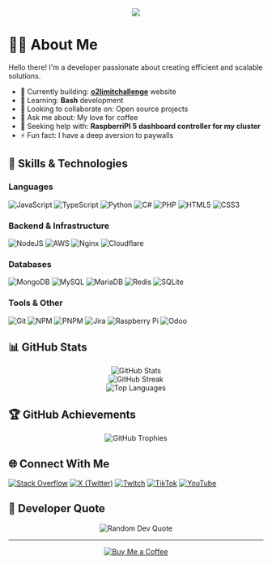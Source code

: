 <p align="center">
  <a href="https://github.com/NNKtv28">
    <img src="https://readme-typing-svg.herokuapp.com?font=Fira+Code&size=30&duration=1000&pause=1000&center=true&vCenter=true&width=520&lines=Web+Developer;Backend+Specialist;Open+Source+Contributor;Mobile+Developer">
  </a>
</p>

# 👨‍💻 About Me

Hello there! I'm a developer passionate about creating efficient and scalable solutions.

- 🔭 Currently building: **[o2limitchallenge](https://o2limitchallenge.duckdns.org)** website
- 🌱 Learning: **Bash** development
- 👯 Looking to collaborate on: Open source projects
- 💬 Ask me about: My love for coffee
- 🤝 Seeking help with: **RaspberriPI 5 dashboard controller for my cluster**
- ⚡ Fun fact: I have a deep aversion to paywalls

## 🔧 Skills & Technologies

### Languages
![JavaScript](https://img.shields.io/badge/javascript-%23323330.svg?style=for-the-badge&logo=javascript&logoColor=%23F7DF1E)
![TypeScript](https://img.shields.io/badge/typescript-%23007ACC.svg?style=for-the-badge&logo=typescript&logoColor=white)
![Python](https://img.shields.io/badge/python-3670A0?style=for-the-badge&logo=python&logoColor=ffdd54)
![C#](https://img.shields.io/badge/c%23-%23239120.svg?style=for-the-badge&logo=csharp&logoColor=white)
![PHP](https://img.shields.io/badge/php-%23777BB4.svg?style=for-the-badge&logo=php&logoColor=white)
![HTML5](https://img.shields.io/badge/html5-%23E34F26.svg?style=for-the-badge&logo=html5&logoColor=white)
![CSS3](https://img.shields.io/badge/css3-%231572B6.svg?style=for-the-badge&logo=css3&logoColor=white)

### Backend & Infrastructure
![NodeJS](https://img.shields.io/badge/node.js-6DA55F?style=for-the-badge&logo=node.js&logoColor=white)
![AWS](https://img.shields.io/badge/AWS-%23FF9900.svg?style=for-the-badge&logo=amazon-aws&logoColor=white)
![Nginx](https://img.shields.io/badge/nginx-%23009639.svg?style=for-the-badge&logo=nginx&logoColor=white)
![Cloudflare](https://img.shields.io/badge/Cloudflare-F38020?style=for-the-badge&logo=Cloudflare&logoColor=white)

### Databases
![MongoDB](https://img.shields.io/badge/MongoDB-%234ea94b.svg?style=for-the-badge&logo=mongodb&logoColor=white)
![MySQL](https://img.shields.io/badge/mysql-4479A1.svg?style=for-the-badge&logo=mysql&logoColor=white)
![MariaDB](https://img.shields.io/badge/MariaDB-003545?style=for-the-badge&logo=mariadb&logoColor=white)
![Redis](https://img.shields.io/badge/redis-%23DD0031.svg?style=for-the-badge&logo=redis&logoColor=white)
![SQLite](https://img.shields.io/badge/sqlite-%2307405e.svg?style=for-the-badge&logo=sqlite&logoColor=white)

### Tools & Other
![Git](https://img.shields.io/badge/git-%23F05033.svg?style=for-the-badge&logo=git&logoColor=white)
![NPM](https://img.shields.io/badge/NPM-%23CB3837.svg?style=for-the-badge&logo=npm&logoColor=white)
![PNPM](https://img.shields.io/badge/pnpm-%234a4a4a.svg?style=for-the-badge&logo=pnpm&logoColor=f69220)
![Jira](https://img.shields.io/badge/jira-%230A0FFF.svg?style=for-the-badge&logo=jira&logoColor=white)
![Raspberry Pi](https://img.shields.io/badge/-RaspberryPi-C51A4A?style=for-the-badge&logo=Raspberry-Pi)
![Odoo](https://img.shields.io/badge/odoo-%234e2a8e.svg?style=for-the-badge&logo=odoo&logoColor=white)

## 📊 GitHub Stats

<div align="center">
  <img src="https://github-readme-stats.vercel.app/api?username=NNKtv28&theme=dark&hide_border=false&include_all_commits=true&count_private=true" alt="GitHub Stats" />
  <br/>
  <img src="https://github-readme-streak-stats.herokuapp.com/?user=NNKtv28&theme=dark&hide_border=false" alt="GitHub Streak" />
  <br/>
  <img src="https://github-readme-stats.vercel.app/api/top-langs/?username=NNKtv28&theme=dark&hide_border=false&include_all_commits=true&count_private=true&layout=compact" alt="Top Languages" />
</div>

## 🏆 GitHub Achievements

<div align="center">
  <img src="https://github-profile-trophy.vercel.app/?username=NNKtv28&theme=radical&no-frame=false&no-bg=true&margin-w=4" alt="GitHub Trophies" />
</div>

## 🌐 Connect With Me

[![Stack Overflow](https://img.shields.io/badge/-Stackoverflow-FE7A16?logo=stack-overflow&logoColor=white)](https://stackoverflow.com/users/24274067)
[![X (Twitter)](https://img.shields.io/badge/X-black.svg?logo=X&logoColor=white)](https://x.com/nnktv28)
[![Twitch](https://img.shields.io/badge/Twitch-%239146FF.svg?logo=Twitch&logoColor=white)](https://twitch.tv/NNKtv28)
[![TikTok](https://img.shields.io/badge/TikTok-%23000000.svg?logo=TikTok&logoColor=white)](https://tiktok.com/@black_viper001)
[![YouTube](https://img.shields.io/badge/YouTube-%23FF0000.svg?logo=YouTube&logoColor=white)](https://youtube.com/@UCJHP7Cq5lXNtmJeIUvZTRBw)

## 💭 Developer Quote

<div align="center">
  <img src="https://quotes-github-readme.vercel.app/api?type=horizontal&theme=radical" alt="Random Dev Quote" />
</div>

---

<div align="center">
  <a href="https://buymeacoffee.com/nnktv28">
    <img src="https://img.shields.io/badge/Buy%20me%20a%20coffee-%23FFDD00?style=for-the-badge&logo=buy-me-a-coffee&logoColor=black" alt="Buy Me a Coffee" />
  </a>
</div>
